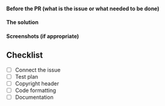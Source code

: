 #### Before the PR (what is the issue or what needed to be done)
#### The solution
#### Screenshots (if appropriate)

## Checklist
* [ ] Connect the issue
* [ ] Test plan
* [ ] Copyright header
* [ ] Code formatting
* [ ] Documentation
